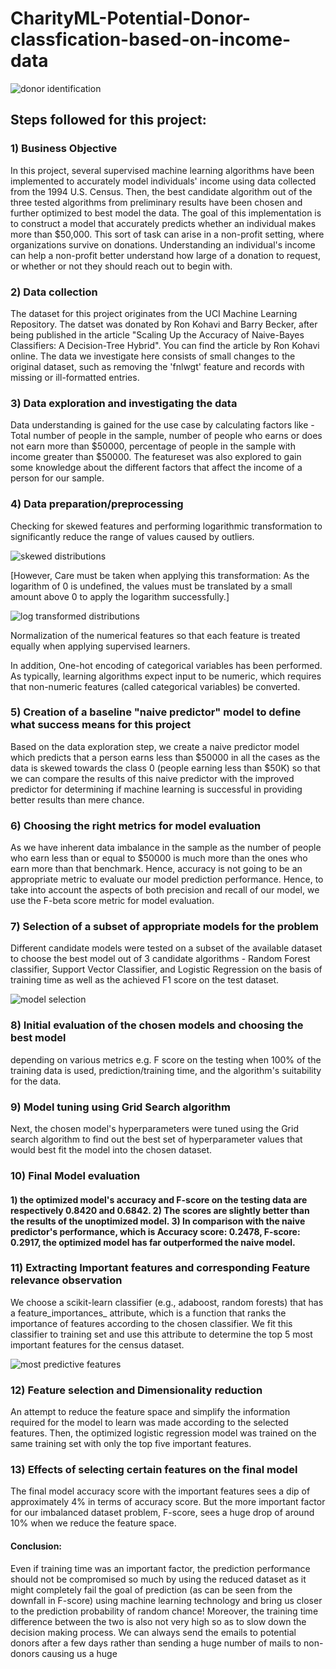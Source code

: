 # CharityML-Potential-Donor-classfication-based-on-income-data

![donor identification](https://github.com/SohamBera16/CharityML-Potential-Donor-classfication-based-on-income-data/blob/main/Charity-Image.png)

## Steps followed for this project:

### 1) Business Objective
In this project, several supervised machine learning algorithms have been implemented to accurately model individuals' income using data collected from the 1994 U.S. Census. Then, the best candidate algorithm out of the three tested algorithms from preliminary results have been chosen and further optimized to best model the data. The goal of this implementation is to construct a model that accurately predicts whether an individual makes more than $50,000. This sort of task can arise in a non-profit setting, where organizations survive on donations. Understanding an individual's income can help a non-profit better understand how large of a donation to request, or whether or not they should reach out to begin with.

### 2) Data collection
The dataset for this project originates from the UCI Machine Learning Repository. The datset was donated by Ron Kohavi and Barry Becker, after being published in the article "Scaling Up the Accuracy of Naive-Bayes Classifiers: A Decision-Tree Hybrid". You can find the article by Ron Kohavi online. The data we investigate here consists of small changes to the original dataset, such as removing the 'fnlwgt' feature and records with missing or ill-formatted entries.

### 3) Data exploration and investigating the data
Data understanding is gained for the use case by calculating factors like - Total number of people in the sample, number of people who earns or does not earn more than $50000, percentage of people in the sample with income greater than $50000. The featureset was also explored to gain some knowledge about the different factors that affect the income of a person for our sample.

### 4) Data preparation/preprocessing 
Checking for skewed features and performing logarithmic transformation to significantly reduce the range of values caused by outliers. 

![skewed distributions](https://github.com/SohamBera16/CharityML-Potential-Donor-classfication-based-on-income-data/blob/main/skewed%20distributions.png)

[However, Care must be taken when applying this transformation: As the logarithm of 0 is undefined, the values must be translated by a small amount above 0 to apply the logarithm successfully.]

![log transformed distributions](https://github.com/SohamBera16/CharityML-Potential-Donor-classfication-based-on-income-data/blob/main/log%20transformed%20dist.png)

 Normalization of the numerical features so that each feature is treated equally when applying supervised learners.
 
 In addition, One-hot encoding of categorical variables has been performed. As typically, learning algorithms expect input to be numeric, which requires that non-numeric features (called categorical variables) be converted.

### 5) Creation of a baseline "naive predictor" model to define what success means for this project
Based on the data exploration step, we create a naive predictor model which predicts that a person earns less than $50000 in all the cases as the data is skewed towards the class 0 (people earning less than $50K) so that we can compare the results of this naive predictor with the improved predictor for determining if machine learning is successful in providing better results than mere chance. 

### 6) Choosing the right metrics for model evaluation
As we have inherent data imbalance in the sample as the number of people who earn less than or equal to $50000 is much more than the ones who earn more than that benchmark. Hence, accuracy is not going to be an appropriate metric to evaluate our model prediction performance. Hence, to take into account the aspects of both precision and recall of our model, we use the F-beta score metric for model evaluation. 

### 7) Selection of a subset of appropriate models for the  problem 
Different candidate models were tested on a subset of the available dataset to choose the best model out of 3 candidate algorithms - Random Forest classifier, Support Vector Classifier, and Logistic Regression on the basis of training time as well as the achieved F1 score on the test dataset. 

![model selection](https://github.com/SohamBera16/CharityML-Potential-Donor-classfication-based-on-income-data/blob/main/performance%20comparison.png)

### 8) Initial evaluation of the chosen models and choosing the best model
depending on various metrics e.g. F score on the testing when 100% of the training data is used, prediction/training time, and the algorithm's suitability for the data.

### 9) Model tuning using Grid Search algorithm
Next, the chosen model's hyperparameters were tuned using the Grid search algorithm to find out the best set of hyperparameter values that would best fit the model into the chosen dataset. 

### 10) Final Model evaluation
#### 1) the optimized model's accuracy and F-score on the testing data are respectively 0.8420 and 0.6842. 2) The scores are slightly better than the results of the unoptimized model. 3) In comparison with the naive predictor's performance, which is Accuracy score: 0.2478, F-score: 0.2917, the optimized model has far outperformed the naive model.

### 11) Extracting Important features and corresponding Feature relevance observation
We choose a scikit-learn classifier (e.g., adaboost, random forests) that has a feature_importances_ attribute, which is a function that ranks the importance of features according to the chosen classifier. We fit this classifier to training set and use this attribute to determine the top 5 most important features for the census dataset.

![most predictive features](https://github.com/SohamBera16/CharityML-Potential-Donor-classfication-based-on-income-data/blob/main/most%20predictive%20features.png)

### 12) Feature selection and Dimensionality reduction
An attempt to reduce the feature space and simplify the information required for the model to learn was made according to the selected features. Then, the optimized logistic regression model was trained on the same training set with only the top five important features.

### 13) Effects of selecting certain features on the final model
The final model accuracy score with the important features sees a dip of approximately 4% in terms of accuracy score. But the more important factor for our imbalanced dataset problem, F-score, sees a huge drop of around 10% when we reduce the feature space.

#### Conclusion: 
Even if training time was an important factor, the prediction performance should not be compromised so much by using the reduced dataset as it might completely fail the goal of prediction (as can be seen from the downfall in F-score) using machine learning technology and bring us closer to the prediction probability of random chance! Moreover, the training time difference between the two is also not very high so as to slow down the decision making process. We can always send the emails to potential donors after a few days rather than sending a huge number of mails to non-donors causing us a huge


